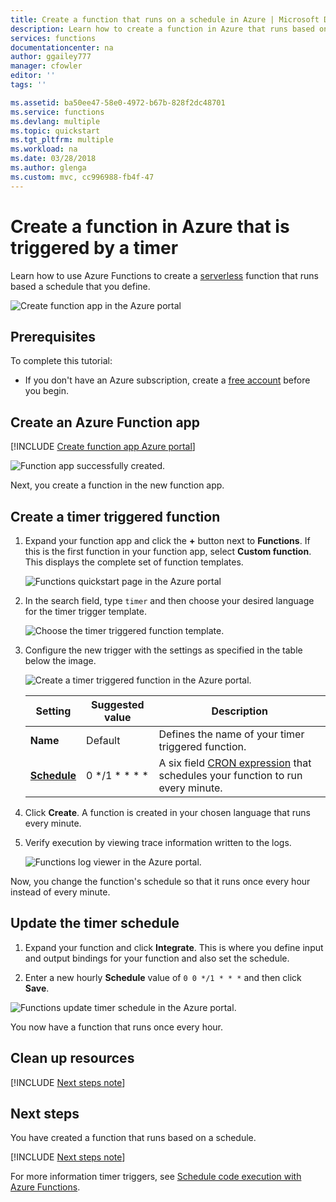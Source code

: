 ```yaml
---
title: Create a function that runs on a schedule in Azure | Microsoft Docs
description: Learn how to create a function in Azure that runs based on a schedule that you define.
services: functions
documentationcenter: na
author: ggailey777
manager: cfowler
editor: ''
tags: ''

ms.assetid: ba50ee47-58e0-4972-b67b-828f2dc48701
ms.service: functions
ms.devlang: multiple
ms.topic: quickstart
ms.tgt_pltfrm: multiple
ms.workload: na
ms.date: 03/28/2018
ms.author: glenga
ms.custom: mvc, cc996988-fb4f-47
---
```

# Create a function in Azure that is triggered by a timer

Learn how to use Azure Functions to create a [serverless](https://azure.microsoft.com/overview/serverless-computing/) function that runs based a schedule that you define.

![Create function app in the Azure portal](./media/functions-create-scheduled-function/function-app-in-portal-editor.png)

## Prerequisites

To complete this tutorial:

+ If you don't have an Azure subscription, create a [free account](https://azure.microsoft.com/free/?WT.mc_id=A261C142F) before you begin.

## Create an Azure Function app

[!INCLUDE [Create function app Azure portal](../../includes/functions-create-function-app-portal.md)]

![Function app successfully created.](./media/functions-create-first-azure-function/function-app-create-success.png)

Next, you create a function in the new function app.

<a name="create-function"></a>

## Create a timer triggered function

1. Expand your function app and click the **+** button next to **Functions**. If this is the first function in your function app, select **Custom function**. This displays the complete set of function templates.

    ![Functions quickstart page in the Azure portal](./media/functions-create-scheduled-function/add-first-function.png)

2. In the search field, type `timer` and then choose your desired language for the timer trigger template. 

    ![Choose the timer triggered function template.](./media/functions-create-scheduled-function/functions-create-timer-trigger.png)

3. Configure the new trigger with the settings as specified in the table below the image.

    ![Create a timer triggered function in the Azure portal.](./media/functions-create-scheduled-function/functions-create-timer-trigger-2.png)

    | Setting | Suggested value | Description |
    |---|---|---|
    | **Name** | Default | Defines the name of your timer triggered function. |
    | **[Schedule](http://en.wikipedia.org/wiki/Cron#CRON_expression)** | 0 \*/1 \* \* \* \* | A six field [CRON expression](http://en.wikipedia.org/wiki/Cron#CRON_expression) that schedules your function to run every minute. |

2. Click **Create**. A function is created in your chosen language that runs every minute.

3. Verify execution by viewing trace information written to the logs.

    ![Functions log viewer in the Azure portal.](./media/functions-create-scheduled-function/functions-timer-trigger-view-logs2.png)

Now, you change the function's schedule so that it runs once every hour instead of every minute. 

## Update the timer schedule

1. Expand your function and click **Integrate**. This is where you define input and output bindings for your function and also set the schedule. 

2. Enter a new hourly **Schedule** value of `0 0 */1 * * *` and then click **Save**.  

![Functions update timer schedule in the Azure portal.](./media/functions-create-scheduled-function/functions-timer-trigger-change-schedule.png)

You now have a function that runs once every hour. 

## Clean up resources

[!INCLUDE [Next steps note](../../includes/functions-quickstart-cleanup.md)]

## Next steps

You have created a function that runs based on a schedule.

[!INCLUDE [Next steps note](../../includes/functions-quickstart-next-steps.md)]

For more information timer triggers, see [Schedule code execution with Azure Functions](functions-bindings-timer.md).

